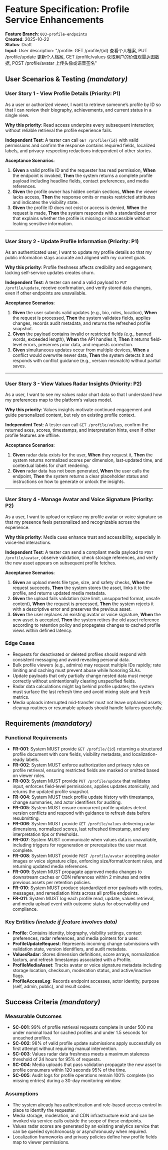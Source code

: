 # Feature Specification: Profile Service Enhancements

**Feature Branch**: `003-profile-endpoints`  
**Created**: 2025-10-22  
**Status**: Draft  
**Input**: User description: "/profile: GET /profile/{id} 查看个人档案, PUT /profile/update 更新个人档案, GET /profile/values 获取用户的价值观雷达图数据, POST /profile/avatar 上传头像或语音签名"

## User Scenarios & Testing *(mandatory)*

### User Story 1 - View Profile Details (Priority: P1)

As a user or authorized viewer, I want to retrieve someone’s profile by ID so that I can review their biography, achievements, and current status in a single view.

**Why this priority**: Read access underpins every subsequent interaction; without reliable retrieval the profile experience fails.

**Independent Test**: A tester can call `GET /profile/{id}` with valid permissions and confirm the response contains required fields, localized labels, and privacy-respecting redactions independent of other stories.

**Acceptance Scenarios**:

1. **Given** a valid profile ID and the requester has read permission, **When** the endpoint is invoked, **Then** the system returns a complete profile payload including headline fields, contact preferences, and media references.
2. **Given** the profile owner has hidden certain sections, **When** the viewer lacks access, **Then** the response omits or masks restricted attributes and indicates the visibility state.
3. **Given** the profile ID does not exist or access is denied, **When** the request is made, **Then** the system responds with a standardized error that explains whether the profile is missing or inaccessible without leaking sensitive information.

---

### User Story 2 - Update Profile Information (Priority: P1)

As an authenticated user, I want to update my profile details so that my public information stays accurate and aligned with my current goals.

**Why this priority**: Profile freshness affects credibility and engagement; lacking self-service updates creates churn.

**Independent Test**: A tester can send a valid payload to `PUT /profile/update`, receive confirmation, and verify stored data changes, even if other endpoints are unavailable.

**Acceptance Scenarios**:

1. **Given** the user submits valid updates (e.g., bio, roles, location), **When** the request is processed, **Then** the system validates fields, applies changes, records audit metadata, and returns the refreshed profile snapshot.
2. **Given** the payload contains invalid or restricted fields (e.g., banned words, exceeded length), **When** the API handles it, **Then** it returns field-level errors, preserves prior data, and requests correction.
3. **Given** simultaneous updates occur from multiple devices, **When** a conflict would overwrite newer data, **Then** the system detects it and responds with conflict guidance (e.g., version mismatch) without partial saves.

---

### User Story 3 - View Values Radar Insights (Priority: P2)

As a user, I want to see my values radar chart data so that I understand how my preferences map to the platform’s values model.

**Why this priority**: Values insights motivate continued engagement and guide personalized content, but rely on existing profile context.

**Independent Test**: A tester can call `GET /profile/values`, confirm the returned axes, scores, timestamps, and interpretation hints, even if other profile features are offline.

**Acceptance Scenarios**:

1. **Given** radar data exists for the user, **When** they request it, **Then** the system returns normalized scores per dimension, last-updated time, and contextual labels for chart rendering.
2. **Given** radar data has not been generated, **When** the user calls the endpoint, **Then** the system returns a clear placeholder status and instructions on how to generate or unlock the insights.

---

### User Story 4 - Manage Avatar and Voice Signature (Priority: P2)

As a user, I want to upload or replace my profile avatar or voice signature so that my presence feels personalized and recognizable across the experience.

**Why this priority**: Media cues enhance trust and accessibility, especially in voice-led interactions.

**Independent Test**: A tester can send a compliant media payload to `POST /profile/avatar`, observe validation, check storage references, and verify the new asset appears on subsequent profile fetches.

**Acceptance Scenarios**:

1. **Given** an upload meets file type, size, and safety checks, **When** the request succeeds, **Then** the system stores the asset, links it to the profile, and returns updated media metadata.
2. **Given** the upload fails validation (size limit, unsupported format, unsafe content), **When** the request is processed, **Then** the system rejects it with a descriptive error and preserves the previous asset.
3. **Given** the user replaces an existing avatar or voice signature, **When** the new asset is accepted, **Then** the system retires the old asset reference according to retention policy and propagates changes to cached profile views within defined latency.

### Edge Cases

- Requests for deactivated or deleted profiles should respond with consistent messaging and avoid revealing personal data.
- Bulk profile viewers (e.g., admins) may request multiple IDs rapidly; rate limiting and caching must prevent abuse while honoring SLAs.
- Update payloads that only partially change nested data must merge correctly without unintentionally clearing unspecified fields.
- Radar data calculations might lag behind profile updates; the system must surface the last refresh time and avoid mixing stale and fresh metrics.
- Media uploads interrupted mid-transfer must not leave orphaned assets; cleanup routines or resumable uploads should handle failures gracefully.

## Requirements *(mandatory)*

### Functional Requirements

- **FR-001**: System MUST provide `GET /profile/{id}` returning a structured profile document with core fields, visibility metadata, and localization-ready labels.
- **FR-002**: System MUST enforce authorization and privacy rules on profile retrieval, ensuring restricted fields are masked or omitted based on viewer roles.
- **FR-003**: System MUST provide `PUT /profile/update` that validates input, enforces field-level permissions, applies updates atomically, and returns the updated profile snapshot.
- **FR-004**: System MUST track profile update history with timestamps, change summaries, and actor identifiers for auditing.
- **FR-005**: System MUST ensure concurrent profile updates detect version conflicts and respond with guidance to refresh data before resubmitting.
- **FR-006**: System MUST provide `GET /profile/values` delivering radar dimensions, normalized scores, last refreshed timestamp, and any interpretation tips or thresholds.
- **FR-007**: System MUST communicate when values data is unavailable, including triggers for regeneration or prerequisites the user must complete.
- **FR-008**: System MUST provide `POST /profile/avatar` accepting avatar images or voice signature clips, enforcing size/format/content rules, and returning updated media references.
- **FR-009**: System MUST propagate approved media changes to downstream caches or CDN references within 2 minutes and retire previous assets per retention policies.
- **FR-010**: System MUST produce standardized error payloads with codes, messages, and remediation hints across all profile endpoints.
- **FR-011**: System MUST log each profile read, update, values retrieval, and media upload event with outcome status for observability and compliance.

### Key Entities *(include if feature involves data)*

- **Profile**: Contains identity, biography, visibility settings, contact preferences, radar references, and media pointers for a user.
- **ProfileUpdateRequest**: Represents incoming change submissions with validation state, version identifiers, and audit metadata.
- **ValuesRadar**: Stores dimension definitions, score arrays, normalization factors, and refresh timestamps associated with a Profile.
- **ProfileMediaAsset**: Tracks avatar or voice signature metadata including storage location, checksum, moderation status, and active/inactive flags.
- **ProfileAccessLog**: Records endpoint accesses, actor identity, purpose (self, admin, public), and result codes.

## Success Criteria *(mandatory)*

### Measurable Outcomes

- **SC-001**: 99% of profile retrieval requests complete in under 500 ms under nominal load for cached profiles and under 1.5 seconds for uncached profiles.
- **SC-002**: 98% of valid profile update submissions apply successfully on first attempt without requiring manual intervention.
- **SC-003**: Values radar data freshness meets a maximum staleness threshold of 24 hours for 95% of requests.
- **SC-004**: Media uploads that pass validation propagate the new asset to profile consumers within 120 seconds 95% of the time.
- **SC-005**: Audit logs for profile operations remain 100% complete (no missing entries) during a 30-day monitoring window.

### Assumptions

- The system already has authentication and role-based access control in place to identify the requester.
- Media storage, moderation, and CDN infrastructure exist and can be invoked via service calls outside the scope of these endpoints.
- Values radar scores are generated by an existing analytics service that can be queried synchronously or asynchronously when required.
- Localization frameworks and privacy policies define how profile fields map to viewer permissions.
